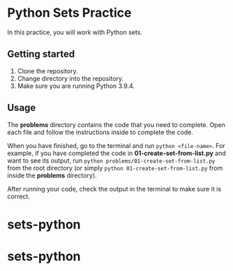 # Python Sets Practice

In this practice, you will work with Python sets.

## Getting started

1. Clone the repository.
2. Change directory into the repository.
3. Make sure you are running Python 3.9.4.

## Usage

The __problems__ directory contains the code that you need to complete. Open
each file and follow the instructions inside to complete the code.

When you have finished, go to the terminal and run `python <file-name>`. For
example, if you have completed the code in __01-create-set-from-list.py__ and
want to see its output, run `python problems/01-create-set-from-list.py` from
the root directory (or simply `python 01-create-set-from-list.py` from inside
the __problems__ directory).

After running your code, check the output in the terminal to make sure it is
correct.
# sets-python
# sets-python
